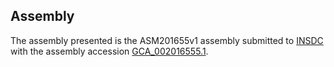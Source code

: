 

Assembly
--------

The assembly presented is the ASM201655v1 assembly submitted to
[INSDC](http://www.insdc.org) with the assembly accession
[GCA\_002016555.1](http://www.ebi.ac.uk/ena/data/view/GCA_002016555.1).
